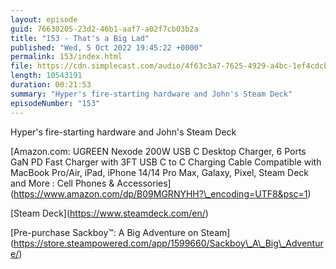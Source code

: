 ```yaml
---
layout: episode
guid: 76630205-23d2-46b1-aaf7-a02f7cb03b2a
title: "153 - That's a Big Lad"
published: "Wed, 5 Oct 2022 19:45:22 +0000"
permalink: 153/index.html
file: https://cdn.simplecast.com/audio/4f63c3a7-7625-4929-a4bc-1ef4cdcbca06/episodes/4eaff5f4-cb9c-487d-9694-4e44457add48/audio/1ccb0af8-300b-42a7-8854-805904003fba/default_tc.mp3?aid=rss_feed&feed=7Rzwf7P6
length: 10543191
duration: 00:21:53
summary: "Hyper's fire-starting hardware and John's Steam Deck"
episodeNumber: "153"
---
```


Hyper's fire-starting hardware and John's Steam Deck

\[Amazon.com: UGREEN Nexode 200W USB C Desktop Charger, 6 Ports GaN PD Fast Charger with 3FT USB C to C Charging Cable Compatible with MacBook Pro/Air, iPad, iPhone 14/14 Pro Max, Galaxy, Pixel, Steam Deck and More : Cell Phones & Accessories\](https://www.amazon.com/dp/B09MGRNYHH?\_encoding=UTF8&psc=1)

\[Steam Deck\](https://www.steamdeck.com/en/)

\[Pre-purchase Sackboy™: A Big Adventure on Steam\](https://store.steampowered.com/app/1599660/Sackboy\_A\_Big\_Adventure/)
